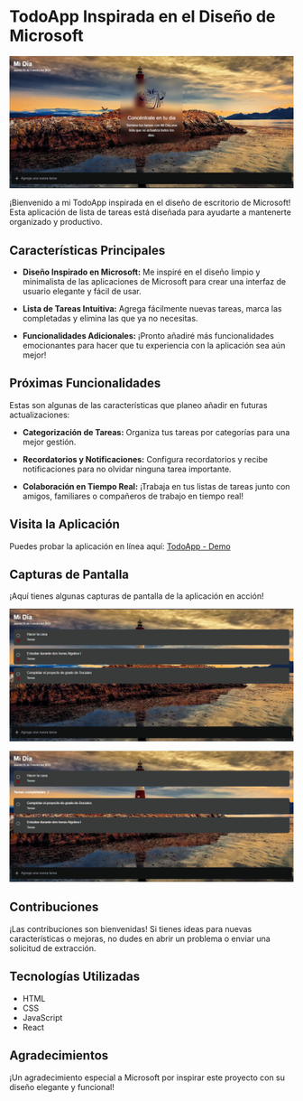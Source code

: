 # TodoApp Inspirada en el Diseño de Microsoft

![TodoApp Preview](./public/imgs/project2.png)

¡Bienvenido a mi TodoApp inspirada en el diseño de escritorio de Microsoft! Esta aplicación de lista de tareas está diseñada para ayudarte a mantenerte organizado y productivo.

## Características Principales

- **Diseño Inspirado en Microsoft:** Me inspiré en el diseño limpio y minimalista de las aplicaciones de Microsoft para crear una interfaz de usuario elegante y fácil de usar.

- **Lista de Tareas Intuitiva:** Agrega fácilmente nuevas tareas, marca las completadas y elimina las que ya no necesitas.

- **Funcionalidades Adicionales:** ¡Pronto añadiré más funcionalidades emocionantes para hacer que tu experiencia con la aplicación sea aún mejor!

## Próximas Funcionalidades

Estas son algunas de las características que planeo añadir en futuras actualizaciones:

- **Categorización de Tareas:** Organiza tus tareas por categorías para una mejor gestión.

- **Recordatorios y Notificaciones:** Configura recordatorios y recibe notificaciones para no olvidar ninguna tarea importante.

- **Colaboración en Tiempo Real:** ¡Trabaja en tus listas de tareas junto con amigos, familiares o compañeros de trabajo en tiempo real!

## Visita la Aplicación

Puedes probar la aplicación en línea aquí: [TodoApp - Demo](https://to-do-app-said00510.vercel.app/)

## Capturas de Pantalla

¡Aquí tienes algunas capturas de pantalla de la aplicación en acción!

![Captura de Pantalla 1](./public/imgs/todo-acc.png)

![Captura de Pantalla 2](./public/imgs/todo-acc2.png)

## Contribuciones

¡Las contribuciones son bienvenidas! Si tienes ideas para nuevas características o mejoras, no dudes en abrir un problema o enviar una solicitud de extracción.

## Tecnologías Utilizadas

- HTML
- CSS
- JavaScript
- React

## Agradecimientos

¡Un agradecimiento especial a Microsoft por inspirar este proyecto con su diseño elegante y funcional!

